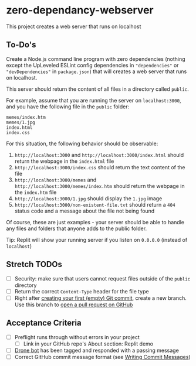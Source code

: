 # zero-dependancy-webserver

This project creates a web server that runs on localhost

## To-Do's

Create a Node.js command line program with zero dependencies (nothing except the UpLeveled ESLint config dependencies in `"dependencies"` or `"devDependencies"` in `package.json`) that will creates a web server that runs on localhost.

This server should return the content of all files in a directory called `public`.

For example, assume that you are running the server on `localhost:3000`, and you have the following file in the `public` folder:

```
memes/index.htm
memes/1.jpg
index.html
index.css
```

For this situation, the following behavior should be observable:

1. `http://localhost:3000` and `http://localhost:3000/index.html` should return the webpage in the `index.html` file
2. `http://localhost:3000/index.css` should return the text content of the file
3. `http://localhost:3000/memes` and `http://localhost:3000/memes/index.htm` should return the webpage in the `index.htm` file
4. `http://localhost:3000/1.jpg` should display the `1.jpg` image
5. `http://localhost:3000/non-existent-file.txt` should return a `404` status code and a message about the file not being found

Of course, these are just examples - your server should be able to handle any files and folders that anyone adds to the public folder.

Tip: Replit will show your running server if you listen on `0.0.0.0` (instead of `localhost`)

## Stretch TODOs

- [ ] Security: make sure that users cannot request files outside of the `public` directory
- [ ] Return the correct `Content-Type` header for the file type
- [ ] Right after [creating your first (empty) Git commit](https://learn.upleveled.io/courses/bootcamp-pern/modules/cheatsheet-command-line/#5-create-and-push-an-initial-commit), create a new branch. Use this branch to [open a pull request on GitHub](https://learn.upleveled.io/courses/bootcamp-pern/modules/cheatsheet-git-github/#opening-pull-requests)

## Acceptance Criteria

- [ ] Preflight runs through without errors in your project
  - [ ] Link in your GitHub repo's About section: Replit demo
- [ ] [Drone bot](https://learn.upleveled.io/courses/bootcamp-pern/modules/cheatsheet-tasks/#upleveled-drone) has been tagged and responded with a passing message
- [ ] Correct GitHub commit message format (see [Writing Commit Messages](https://learn.upleveled.io/courses/bootcamp-pern/modules/cheatsheet-git-github/#writing-commit-messages))
